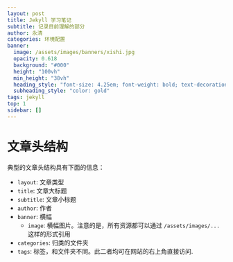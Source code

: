 ```yaml
---
layout: post
title: Jekyll 学习笔记
subtitle: 记录目前理解的部分
author: 永清
categories: 环境配置
banner:
  image: /assets/images/banners/xishi.jpg
  opacity: 0.618
  background: "#000"
  height: "100vh"
  min_height: "38vh"
  heading_style: "font-size: 4.25em; font-weight: bold; text-decoration: underline"
  subheading_style: "color: gold"
tags: jekyll
top: 1
sidebar: []
---
```


# 文章头结构
典型的文章头结构具有下面的信息：
- `layout`: 文章类型
- `title`: 文章大标题
- `subtitle`: 文章小标题
- `author`: 作者
- `banner`: 横幅
  - `image`: 横幅图片。注意的是，所有资源都可以通过 `/assets/images/...` 这样的形式引用
- `categories`: 归类的文件夹
- `tags`: 标签，和文件夹不同。此二者均可在网站的右上角直接访问.